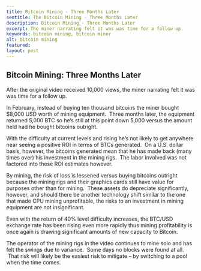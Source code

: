 ```yaml
---
title: Bitcoin Mining - Three Months Later
seotitle: The Bitcoin Mining - Three Months Later
description: Bitcoin Mining - Three Months Later
excerpt: The miner narrating felt it was was time for a follow up.
keywords: bitcoin mining, bitcoin miner
alt: bitcoin mining
featured: 
layout: post
---
```


<h2>Bitcoin Mining: Three Months Later</h2>

<p>After the original video received 10,000 views, the miner narrating felt it was was time for a follow up.<p>

<p>In February, instead of buying ten thousand bitcoins the miner bought $8,000 USD worth of mining equipment.  Three months later, the equipment returned 5,000 BTC so he’s still at this point down 5,000 versus the amount held had he bought bitcoins outright.  <p>

<p>With the difficulty at current levels and rising he’s not likely to get anywhere near seeing a positive ROI in terms of BTCs generated.  On a U.S. dollar basis, however, the bitcoins generated mean that he has made back (many times over) his investment in the mining rigs.  The labor involved was not factored into these ROI estimates however.<p>

<p>By mining, the risk of loss is lessened versus buying bitcoins outright because the mining rigs and their graphics cards still have value for purposes other than for mining.  These assets do depreciate significantly, however, and should there be another technology shift similar to the one that made CPU mining unprofitable, the risks to an investment in mining equipment are not insignificant.<p>

<p>Even with the return of 40% level difficulty increases, the BTC/USD exchange rate has been rising even more rapidly thus mining profitability is once again is drawing significant amounts of new capacity to Bitcoin.<p>

<p>The operator of the mining rigs in the video continues to mine solo and has felt the swings due to variance.  Some days no blocks were found at all.  That risk will likely be the easiest risk to mitigate – by switching to a pool when the time comes.<p>

